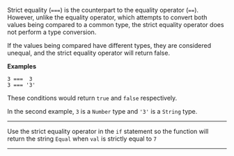 <div class="challenge-instructions basic-javascript"><div><section id="description">
<p>Strict equality (<code>===</code>) is the counterpart to the equality operator (<code>==</code>). However, unlike the equality operator, which attempts to convert both values being compared to a common type, the strict equality operator does not perform a type conversion.</p>
<p>If the values being compared have different types, they are considered unequal, and the strict equality operator will return false.</p>
<p><strong>Examples</strong></p>
<pre class="language-js"><code class="language-js"><span class="token number">3</span> <span class="token operator">===</span>  <span class="token number">3</span>
<span class="token number">3</span> <span class="token operator">===</span> <span class="token string">'3'</span>
</code></pre>
<p>These conditions would return <code>true</code> and <code>false</code> respectively.</p>
<p>In the second example, <code>3</code> is a <code>Number</code> type and <code>'3'</code> is a <code>String</code> type.</p>
</section></div><hr/><div><section id="instructions">
<p>Use the strict equality operator in the <code>if</code> statement so the function will return the string <code>Equal</code> when <code>val</code> is strictly equal to <code>7</code></p>
</section></div><hr/></div>